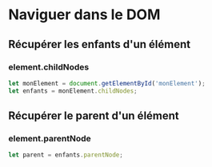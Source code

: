 # Naviguer dans le DOM



## Récupérer les enfants d'un élément

### element.childNodes

```javascript
let monElement = document.getElementById('monElement');
let enfants = monElement.childNodes;
```



## Récupérer le parent d'un élément

###  element.parentNode

```javascript
let parent = enfants.parentNode;
```

